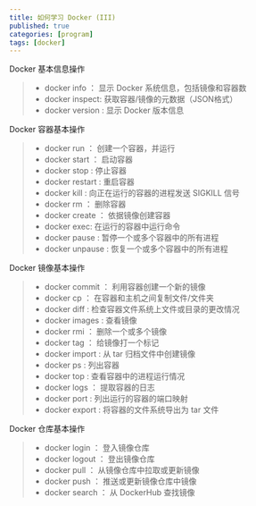 ```yaml
---
title: 如何学习 Docker (III)
published: true
categories: [program]
tags: [docker]
---
```


Docker 基本信息操作
> * docker info ： 显示 Docker 系统信息，包括镜像和容器数
> * docker inspect: 获取容器/镜像的元数据（JSON格式）
> * docker version : 显示 Docker 版本信息

Docker 容器基本操作
> * docker run ： 创建一个容器，并运行
> * docker start ： 启动容器
> * docker stop : 停止容器
> * docker restart : 重启容器
> * docker kill : 向正在运行的容器的进程发送 SIGKILL 信号
> * docker rm ： 删除容器
> * docker create ： 依据镜像创建容器
> * docker exec: 在运行的容器中运行命令
> * docker pause : 暂停一个或多个容器中的所有进程
> * docker unpause : 恢复一个或多个容器中的所有进程

Docker 镜像基本操作
> * docker commit ： 利用容器创建一个新的镜像
> * docker cp ： 在容器和主机之间复制文件/文件夹
> * docker diff : 检查容器文件系统上文件或目录的更改情况
> * docker images : 查看镜像
> * docker rmi ： 删除一个或多个镜像
> * docker tag ： 给镜像打一个标记
> * docker import : 从 tar 归档文件中创建镜像
> * docker ps : 列出容器
> * docker top : 查看容器中的进程运行情况
> * docker logs ： 提取容器的日志
> * docker port : 列出运行的容器的端口映射
> * docker export : 将容器的文件系统导出为 tar 文件

Docker 仓库基本操作
> * docker login ： 登入镜像仓库
> * docker logout ： 登出镜像仓库
> * docker pull ： 从镜像仓库中拉取或更新镜像
> * docker push ： 推送或更新镜像仓库中镜像
> * docker search ： 从 DockerHub 查找镜像

